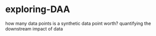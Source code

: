 # exploring-DAA
how many data points is a synthetic data point worth? quantifying the downstream impact of data
